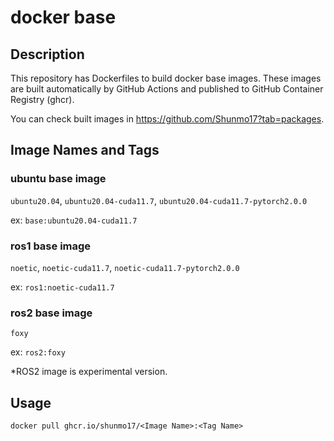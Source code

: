 # docker base

## Description

This repository has Dockerfiles to build docker base images. These images are built automatically by GitHub Actions and published to GitHub Container Registry (ghcr). 

You can check built images in https://github.com/Shunmo17?tab=packages.

## Image Names and Tags

### ubuntu base image

`ubuntu20.04`, `ubuntu20.04-cuda11.7`, `ubuntu20.04-cuda11.7-pytorch2.0.0`

ex: `base:ubuntu20.04-cuda11.7`

### ros1 base image

`noetic`, `noetic-cuda11.7`, `noetic-cuda11.7-pytorch2.0.0`

ex: `ros1:noetic-cuda11.7`

### ros2 base image

`foxy`

ex: `ros2:foxy`

*ROS2 image is experimental version. 


## Usage

```
docker pull ghcr.io/shunmo17/<Image Name>:<Tag Name>
```
